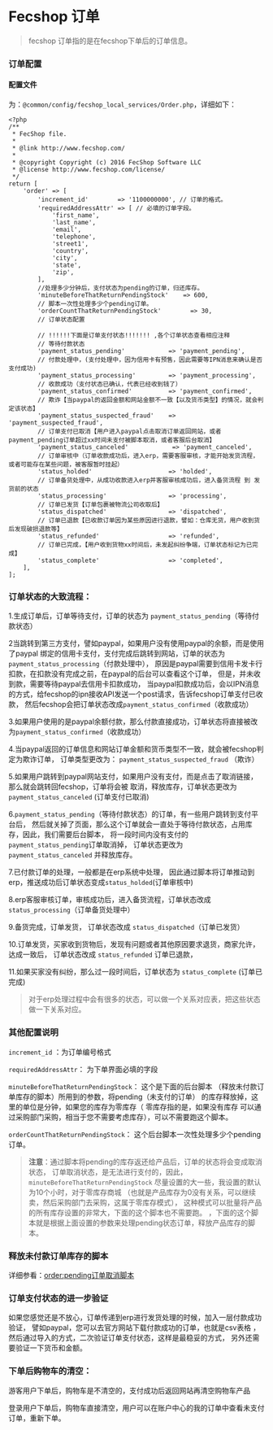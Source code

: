 Fecshop 订单
=============

> fecshop 订单指的是在fecshop下单后的订单信息。

### 订单配置

#### 配置文件

为：`@common/config/fecshop_local_services/Order.php`，详细如下：

```
<?php
/**
 * FecShop file.
 *
 * @link http://www.fecshop.com/
 *
 * @copyright Copyright (c) 2016 FecShop Software LLC
 * @license http://www.fecshop.com/license/
 */
return [
    'order' => [
        'increment_id'        => '1100000000', // 订单的格式。
        'requiredAddressAttr' => [ // 必填的订单字段。
            'first_name',
            'last_name',
            'email',
            'telephone',
            'street1',
            'country',
            'city',
            'state',
            'zip',
        ],
        //处理多少分钟后，支付状态为pending的订单，归还库存。
        'minuteBeforeThatReturnPendingStock'    => 600,
        // 脚本一次性处理多少个pending订单。
        'orderCountThatReturnPendingStock'        => 30,
        // 订单状态配置
        
        // !!!!!!下面是订单支付状态!!!!!!! ,各个订单状态查看相应注释
        // 等待付款状态
        'payment_status_pending'            => 'payment_pending',
        // 付款处理中，(支付处理中，因为信用卡有预售，因此需要等IPN消息来确认是否支付成功)
        'payment_status_processing'         => 'payment_processing',
        // 收款成功（支付状态已确认，代表已经收到钱了）
        'payment_status_confirmed'          => 'payment_confirmed',
        // 欺诈【当paypal的返回金额和网站金额不一致【以及货币类型】的情况，就会判定该状态】
        'payment_status_suspected_fraud'    => 'payment_suspected_fraud',
        // 订单支付已取消【用户进入paypal点击取消订单返回网站，或者payment_pending订单超过xx时间未支付被脚本取消，或者客服后台取消】
        'payment_status_canceled'            => 'payment_canceled',
        // 订单审核中（订单收款成功后，进入erp，需要客服审核，才能开始发货流程，或者可能存在某些问题，被客服暂时挂起）
        'status_holded'                     => 'holded',
        // 订单备货处理中，从成功收款进入erp并客服审核成功后，进入备货流程 到 发货前的状态
        'status_processing'                 => 'processing',
        // 订单已发货【订单包裹被物流公司收取后】
        'status_dispatched'                 => 'dispatched',
        // 订单已退款【已收款订单因为某些原因进行退款，譬如：仓库无货，用户收到货后发现破损退款等】
        'status_refunded'                   => 'refunded',
        // 订单已完成，【用户收到货物xx时间后，未发起纠纷争端，订单状态标记为已完成】
        'status_complete'                   => 'completed',
    ],    
];

```

### 订单状态的大致流程：

1.生成订单后，订单等待支付，订单的状态为 `payment_status_pending`（等待付款状态）

2当跳转到第三方支付，譬如paypal，如果用户没有使用paypal的余额，而是使用了paypal
绑定的信用卡支付，支付完成后跳转到网站，订单的状态为`payment_status_processing`（付款处理中），
原因是paypal需要到信用卡发卡行扣款，在扣款没有完成之前，在paypal的后台可以查看这个订单，
但是，并未收到款，需要等待paypal去信用卡扣款成功，
当paypal扣款成功后，会以IPN消息的方式，给fecshop的ipn接收API发送一个post请求，告诉fecshop订单支付已收款，
然后fecshop会把订单状态改成`payment_status_confirmed`（收款成功）

3.如果用户使用的是paypal余额付款，那么付款直接成功，订单状态将直接被改为`payment_status_confirmed`（收款成功）

4.当paypal返回的订单信息和网站订单金额和货币类型不一致，就会被fecshop判定为欺诈订单，
订单类型更改为： `payment_status_suspected_fraud` （欺诈）

5.如果用户跳转到paypal网站支付，如果用户没有支付，而是点击了取消链接，那么就会跳转回fecshop，订单将会被
取消，释放库存，订单状态更改为 `payment_status_canceled` (订单支付已取消) 

6.`payment_status_pending`（等待付款状态）的订单，有一些用户跳转到支付平台后，
然后就关掉了页面，那么这个订单就会一直处于等待付款状态，占用库存，因此，我们需要后台脚本，
将一段时间内没有支付的`payment_status_pending`订单取消掉，
订单状态更改为 `payment_status_canceled` 并释放库存。

7.已付款订单的处理，一般都是在erp系统中处理，
因此通过脚本将订单推动到erp，推送成功后订单状态变成`status_holded`(订单审核中)

8.erp客服审核订单，审核成功后，进入备货流程，订单状态改成`status_processing`（订单备货处理中）

9.备货完成，订单发货，   订单状态改成 `status_dispatched`（订单已发货）

10.订单发货，买家收到货物后，发现有问题或者其他原因要求退货，商家允许，达成一致后，
订单状态改成 `status_refunded` 订单已退款，

11.如果买家没有纠纷，那么过一段时间后，订单状态为 `status_complete` (订单已完成)

> 对于erp处理过程中会有很多的状态，可以做一个关系对应表，把这些状态做一下关系对应。

### 其他配置说明

`increment_id` ：为订单编号格式

`requiredAddressAttr`： 为下单界面必填的字段

`minuteBeforeThatReturnPendingStock`： 这个是下面的后台脚本
（释放未付款订单库存的脚本）所用到的参数，将pending（未支付的订单）
的库存释放掉，这里的单位是分钟，如果您的库存为零库存（
零库存指的是，如果没有库存
可以通过采购部门采购，相当于您不需要考虑库存），可以不需要跑这个脚本。

`orderCountThatReturnPendingStock`： 这个后台脚本一次性处理多少个pending订单。

> **注意**：通过脚本将pending的库存返还给产品后，订单的状态将会变成取消状态，
> 订单取消状态，是无法进行支付的，因此，`minuteBeforeThatReturnPendingStock`
> 尽量设置的大一些，我设置的默认为10个小时，对于零库存商城
> （也就是产品库存为0没有关系，可以继续卖，然后采购部门去采购，这属于零库存模式），
> 这种模式可以批量将产品的所有库存设置的非常大，下面的这个脚本也不需要跑。
> ，下面的这个脚本就是根据上面设置的参数来处理pending状态订单，释放产品库存的脚本。


### 释放未付款订单库存的脚本

详细参看：[order:pending订单取消脚本](http://www.fecshop.com/doc/fecshop-guide/develop/cn-1.0/guide-fecshop-console-pending-cancel.html)

### 订单支付状态的进一步验证

如果您感觉还是不放心，订单传递到erp进行发货处理的时候，加入一层付款成功验证，
譬如paypal，您可以去官方网站下载付款成功的订单，也就是csv表格
，然后通过导入的方式，二次验证订单支付状态，这样是最稳妥的方式，
另外还需要验证一下货币和金额。


### 下单后购物车的清空：

游客用户下单后，购物车是不清空的，支付成功后返回网站再清空购物车产品

登录用户下单后，购物车直接清空，用户可以在账户中心的我的订单中查看未支付订单，重新下单。


















